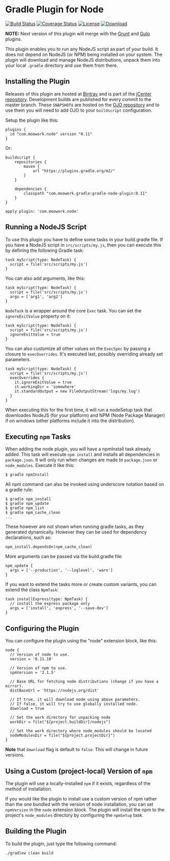 Gradle Plugin for Node
=======================

[![Build Status](https://travis-ci.org/srs/gradle-node-plugin.svg?branch=master)](https://travis-ci.org/srs/gradle-node-plugin)
[![Coverage Status](https://coveralls.io/repos/srs/gradle-node-plugin/badge.svg?branch=master&service=github)](https://coveralls.io/github/srs/gradle-node-plugin?branch=master)
[![License](https://img.shields.io/github/license/srs/gradle-node-plugin.svg)](http://www.apache.org/licenses/LICENSE-2.0.html)
[![Download](https://img.shields.io/bintray/v/srs/maven/gradle-node-plugin.svg)](https://bintray.com/srs/maven/gradle-node-plugin)

**NOTE:** Next version of this plugin will merge with the [Grunt](https://github.com/srs/gradle-gulp-plugin) and 
[Gulp](https://github.com/srs/gradle-gulp-plugin) plugins. 

This plugin enables you to run any NodeJS script as part of your build. It does
not depend on NodeJS (or NPM) being installed on your system. The plugin will
download and manage NodeJS distributions, unpack them into your local `.gradle`
directory and use them from there.

Installing the Plugin
---------------------

Releases of this plugin are hosted at [Bintray][] and is part of the [jCenter
repository][]. Development builds are published for every commit to the master
branch. These `SNAPSHOT`s are hosted on the [OJO repository][] and to use them
you will need to add OJO to your `buildscript` configuration.

[Bintray]: http://bintray.com
[OJO repository]: http://oss.jfrog.org
[jCenter repository]: https://bintray.com/bintray/jcenter

Setup the plugin like this:

    plugins {
      id "com.moowork.node" version "0.11"
    }

Or:

    buildscript {
        repositories {
            maven {
                url "https://plugins.gradle.org/m2/"
            }
        }

        dependencies {
            classpath "com.moowork.gradle:gradle-node-plugin:0.11"
        }
    }

    apply plugin: 'com.moowork.node'


Running a NodeJS Script
-----------------------

To use this plugin you have to define some tasks in your build.gradle file. If
you have a NodeJS script in `src/scripts/my.js`, then you can execute this by
defining the following Gradle task:

    task myScript(type: NodeTask) {
      script = file('src/scripts/my.js')
    }

You can also add arguments, like this:

    task myScript(type: NodeTask) {
      script = file('src/scripts/my.js')
      args = ['arg1', 'arg2']
    }

`NodeTask` is a wrapper around the core `Exec` task. You can set the
`ignoreExitValue` property on it:

    task myScript(type: NodeTask) {
      script = file('src/scripts/my.js')
      ignoreExitValue = true
    }

You can also customize all other values on the `ExecSpec` by passing a closure
to `execOverrides`. It's executed last, possibly overriding already set
parameters.

    task myScript(type: NodeTask) {
      script = file('src/scripts/my.js')
      execOverrides {
        it.ignoreExitValue = true
        it.workingDir = 'somewhere'
        it.standardOutput = new FileOutputStream('logs/my.log')
      }
    }

When executing this for the first time, it will run a nodeSetup task that
downloades NodeJS (for your platform) and NPM (Node Package Manager) if on
windows (other platforms include it into the distribution).

Executing `npm` Tasks
---------------------

When adding the node plugin, you will have a npmInstall task already added. This
task will execute `npm install` and installs all dependencies in `package.json`.
It will only run when changes are made to `package.json` or `node_modules`.
Execute it like this:

    $ gradle npmInstall

All npm command can also be invoked using underscore notation based on a gradle
rule:

    $ gradle npm_install
    $ gradle npm_update
    $ gradle npm_list
    $ gradle npm_cache_clean
    ...

These however are not shown when running gradle tasks, as they generated
dynamically. However they can be used for dependency declarations, such as:

    npm_install.dependsOn(npm_cache_clean)

More arguments can be passed via the build.gradle file:

    npm_update {
      args = ['--production', '--loglevel', 'warn']
    }

If you want to extend the tasks more or create custom variants, you can extend
the class `NpmTask`:

    task installExpress(type: NpmTask) {
      // install the express package only
      args = ['install', 'express', '--save-dev']
    }

Configuring the Plugin
----------------------

You can configure the plugin using the "node" extension block, like this:

    node {
      // Version of node to use.
      version = '0.11.10'

      // Version of npm to use.
      npmVersion = '2.1.5'

      // Base URL for fetching node distributions (change if you have a mirror).
      distBaseUrl = 'https://nodejs.org/dist'

      // If true, it will download node using above parameters.
      // If false, it will try to use globally installed node.
      download = true

      // Set the work directory for unpacking node
      workDir = file("${project.buildDir}/nodejs")

      // Set the work directory where node_modules should be located
      nodeModulesDir = file("${project.projectDir}")
    }

**Note** that `download` flag is default to `false`. This will change in future versions.

Using a Custom (project-local) Version of `npm`
-----------------------------------------------

The plugin will use a locally-installed `npm` if it exists, regardless of the
method of installation.

If you would like the plugin to install use a custom version of npm rather than
the one bundled with the version of node installation, you can set `npmVersion`
in the `node` extension block. The plugin will install the npm to the project's
`node_modules` directory by configuring the `npmSetup` task.

Building the Plugin
-------------------

To build the plugin, just type the following command:

    ./gradlew clean build
